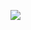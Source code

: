 ![](https://bat.bing.com/action/0?ti=56018282&Ver=2&mid=a17a5768-b78b-4386-8fc4-9ef936a25ead&sid=201ffde0635411ee902411d77b750559&vid=20202bf0635411ee9ac03f2e618b0b9f&vids=0&msclkid=N&pi=0&lg=en-US&sw=800&sh=600&sc=24&nwd=1&tl=Shortform%20%7C%20A%20Promised%20Land&p=https%3A%2F%2Fwww.shortform.com%2Fapp%2Fbook%2Fa-promised-land%2Fexercise-understand-change&r=&lt=425&evt=pageLoad&sv=1&rn=974140)
